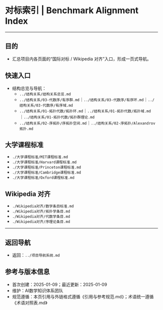 # 对标索引 | Benchmark Alignment Index

---

## 目的

- 汇总项目内各页面的“国际对标 / Wikipedia 对齐”入口，形成一页式导航。

## 快速入口

- 结构总览与导航：
  - `../结构关系/结构关系总览.md`
  - `../结构关系/03-代数序/有序群.md`｜`../结构关系/03-代数序/有序环.md`｜`../结构关系/03-代数序/有序域.md`
  - `../结构关系/01-拓扑代数/拓扑环.md`｜`../结构关系/01-拓扑代数/拓扑域.md`｜`../结构关系/01-拓扑代数/拓扑群理论.md`
  - `../结构关系/02-序拓扑/序拓扑空间.md`｜`../结构关系/02-序拓扑/Alexandrov拓扑.md`

## 大学课程标准

- `./大学课程标准/MIT课程标准.md`
- `./大学课程标准/Harvard课程标准.md`
- `./大学课程标准/Princeton课程标准.md`
- `./大学课程标准/Cambridge课程标准.md`
- `./大学课程标准/Oxford课程标准.md`

## Wikipedia 对齐

- `./Wikipedia对齐/数学条目标准.md`
- `./Wikipedia对齐/拓扑学条目.md`
- `./Wikipedia对齐/代数学条目.md`
- `./Wikipedia对齐/序理论条目.md`

---

## 返回导航

- 返回：`../项目导航系统.md`

## 参考与版本信息

- 首次创建：2025-01-09；最近更新：2025-01-09
- 维护：AI数学知识体系团队
- 规范遵循：本页引用与外链格式遵循《引用与参考规范.md》；术语统一遵循《术语对照表.md》
